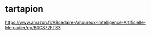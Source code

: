 # tartapion

https://www.amazon.fr/ABcédaire-Amoureux-lIntelligence-Artificielle-Mercadier/dp/B0C872FTS3
